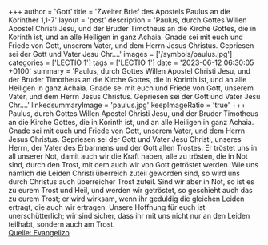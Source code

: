 +++
author = 'Gott'
title = 'Zweiter Brief des Apostels Paulus an die Korinther 1,1-7'
layout = 'post'
description = 'Paulus, durch Gottes Willen Apostel Christi Jesu, und der Bruder Timotheus an die Kirche Gottes, die in Korinth ist, und an alle Heiligen in ganz Achaia. Gnade sei mit euch und Friede von Gott, unserem Vater, und dem Herrn Jesus Christus. Gepriesen sei der Gott und Vater Jesu Chr....'
images = ['/symbols/paulus.jpg']
categories = ['LECTIO 1']
tags = ['LECTIO 1']
date = '2023-06-12 06:30:05 +0100'
summary = 'Paulus, durch Gottes Willen Apostel Christi Jesu, und der Bruder Timotheus an die Kirche Gottes, die in Korinth ist, und an alle Heiligen in ganz Achaia. Gnade sei mit euch und Friede von Gott, unserem Vater, und dem Herrn Jesus Christus. Gepriesen sei der Gott und Vater Jesu Chr....'
linkedsummaryImage = 'paulus.jpg'
keepImageRatio = 'true'
+++
Paulus, durch Gottes Willen Apostel Christi Jesu, und der Bruder Timotheus an die Kirche Gottes, die in Korinth ist, und an alle Heiligen in ganz Achaia.
Gnade sei mit euch und Friede von Gott, unserem Vater, und dem Herrn Jesus Christus.
Gepriesen sei der Gott und Vater Jesu Christi, unseres Herrn, der Vater des Erbarmens und der Gott allen Trostes.<!--more-->
Er tröstet uns in all unserer Not, damit auch wir die Kraft haben, alle zu trösten, die in Not sind, durch den Trost, mit dem auch wir von Gott getröstet werden.
Wie uns nämlich die Leiden Christi überreich zuteil geworden sind, so wird uns durch Christus auch überreicher Trost zuteil.
Sind wir aber in Not, so ist es zu eurem Trost und Heil, und werden wir getröstet, so geschieht auch das zu eurem Trost; er wird wirksam, wenn ihr geduldig die gleichen Leiden ertragt, die auch wir ertragen.
Unsere Hoffnung für euch ist unerschütterlich; wir sind sicher, dass ihr mit uns nicht nur an den Leiden teilhabt, sondern auch am Trost.<br> [Quelle: Evangelizo](https://evangeliumtagfuertag.org/DE/gospel)